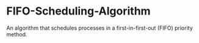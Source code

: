 # FIFO-Scheduling-Algorithm
An algorithm that schedules processes in a first-in-first-out (FIFO) priority method. 
